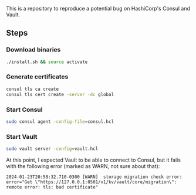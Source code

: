 This is a repository to reproduce a potential bug on HashiCorp's Consul and Vault.

## Steps

### Download binaries

```bash
./install.sh && source activate
```

### Generate certificates

```bash
consul tls ca create
consul tls cert create -server -dc global
```

### Start Consul

```bash
sudo consul agent -config-file=consul.hcl
```

### Start Vault

```bash
sudo vault server -config=vault.hcl
```

At this point, I expected Vault to be able to connect to Consul, but it fails with the following error (marked as WARN, not sure about that):

```
2024-01-23T20:58:32.710-0300 [WARN]  storage migration check error: error="Get \"https://127.0.0.1:8501/v1/kv/vault/core/migration\": remote error: tls: bad certificate"
```

